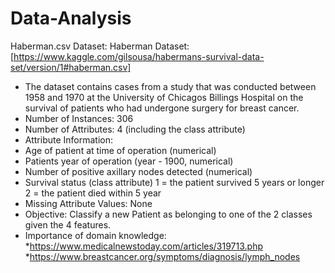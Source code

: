 # Data-Analysis
Haberman.csv
Dataset: Haberman Dataset: [https://www.kaggle.com/gilsousa/habermans-survival-data-set/version/1#haberman.csv]
* The dataset contains cases from a study that was conducted between 1958 and 1970 at the University of Chicagos Billings Hospital on the survival of patients who had undergone surgery for breast cancer.
* Number of Instances: 306
* Number of Attributes: 4 (including the class attribute)
* Attribute Information:
* Age of patient at time of operation (numerical)
* Patients year of operation (year - 1900, numerical)
* Number of positive axillary nodes detected (numerical)
* Survival status (class attribute) 1 = the patient survived 5 years or longer 2 = the patient died within 5 year
* Missing Attribute Values: None
* Objective: Classify a new Patient as belonging to one of the 2 classes given the 4 features.
* Importance of domain knowledge: 
                            *https://www.medicalnewstoday.com/articles/319713.php
                            *https://www.breastcancer.org/symptoms/diagnosis/lymph_nodes  

